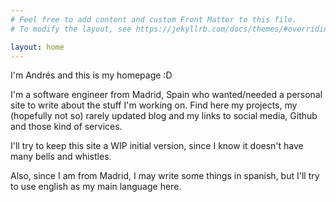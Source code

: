 ```yaml
---
# Feel free to add content and custom Front Matter to this file.
# To modify the layout, see https://jekyllrb.com/docs/themes/#overriding-theme-defaults

layout: home
---
```


I'm Andrés and this is my homepage :D

I'm a software engineer from Madrid, Spain who wanted/needed a personal site to write about the stuff I'm working on. Find here my projects, my (hopefully not so) rarely updated blog and my links to social media, Github and those kind of services.

I'll try to keep this site a WIP initial version, since I know it doesn't have many bells and whistles.

Also, since I am from Madrid, I may write some things in spanish, but I'll try to use english as my main language here.


